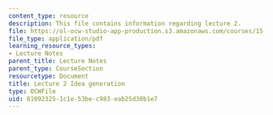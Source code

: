 ```yaml
---
content_type: resource
description: This file contains information regarding lecture 2.
file: https://ol-ocw-studio-app-production.s3.amazonaws.com/courses/15-390-new-enterprises-spring-2013/810923251c1e53bec983eab25d30b1e7_MIT15_390S13_lec02.pdf
file_type: application/pdf
learning_resource_types:
- Lecture Notes
parent_title: Lecture Notes
parent_type: CourseSection
resourcetype: Document
title: Lecture 2 Idea generation
type: OCWFile
uid: 81092325-1c1e-53be-c983-eab25d30b1e7
---
```

